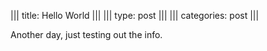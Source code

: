 ||| title: Hello World |||
||| type: post |||
||| categories: post |||

Another day, just testing out the info.